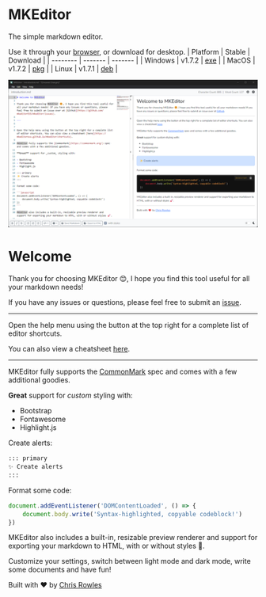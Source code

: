 # MKEditor

The simple markdown editor.

Use it through your [browser](https://mkeditoross.github.io/mkeditor/edit/), or download for desktop.
| Platform    | Stable  | Download  |
| --------    | ------- | -------   |
| Windows     | v1.7.2  | [exe](https://github.com/mkeditorOSS/mkeditor/releases/download/v1.7.2/mkeditor-setup-v1.7.2-x86_64.zip) |
| MacOS       | v1.7.2  | [pkg](https://github.com/mkeditorOSS/mkeditor/releases/download/v1.7.2/mkeditor-setup-v1.7.2-x86_64.pkg) |
| Linux       | v1.7.1  | [deb](https://github.com/mkeditorOSS/mkeditor/releases/download/v1.7.1/mkeditor-setup-v1.7.1_amd64.deb)  |

![MKEditor](./docs/demo.png)

# Welcome

Thank you for choosing MKEditor 😊, I hope you find this tool useful for all your markdown needs!

If you have any issues or questions, please feel free to submit an [issue](https://github.com/mkeditorOSS/mkeditor/issues).

---

Open the help menu using the button at the top right for a complete list of editor shortcuts.

You can also view a cheatsheet [here](https://mkeditoross.github.io/mkeditor/shortcuts).

---

MKEditor fully supports the [CommonMark](https://commonmark.org/) spec and comes with a few additional goodies.

**Great** support for _custom_ styling with:

- Bootstrap
- Fontawesome
- Highlight.js

Create alerts:

```md
::: primary
✨ Create alerts
:::
```

Format some code:

```javascript
document.addEventListener('DOMContentLoaded', () => {
    document.body.write('Syntax-highlighted, copyable codeblock!')
})
```

MKEditor also includes a built-in, resizable preview renderer and support for exporting your markdown to HTML, with or without styles 🚀.

Customize your settings, switch between light mode and dark mode, write some documents and have fun!

Built with ❤️ by [Chris Rowles](https://github.com/sentrychris)